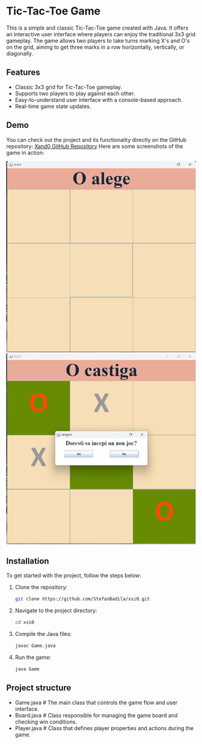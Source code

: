 # Tic-Tac-Toe Game

This is a simple and classic Tic-Tac-Toe game created with Java. It offers an interactive user interface where players can enjoy the traditional 3x3 grid gameplay. The game allows two players to take turns marking X's and O's on the grid, aiming to get three marks in a row horizontally, vertically, or diagonally.

## Features

- Classic 3x3 grid for Tic-Tac-Toe gameplay.
- Supports two players to play against each other.
- Easy-to-understand user interface with a console-based approach.
- Real-time game state updates.

## Demo

You can check out the project and its functionality directly on the GitHub repository: [Xand0 GitHub Repository](https://github.com/StefanBadila/xsi0)
Here are some screenshots of the game in action:

![Game Screenshot 1](https://raw.githubusercontent.com/StefanBadila/xsi0/master/screenshots/2.png)
![Game Screenshot 2](https://raw.githubusercontent.com/StefanBadila/xsi0/master/screenshots/1.png)

## Installation

To get started with the project, follow the steps below:

1. Clone the repository:
   ```sh
   git clone https://github.com/StefanBadila/xsi0.git
2. Navigate to the project directory:
    ```sh
    cd xsi0
3. Compile the Java files:
    ```sh
   javac Game.java
4. Run the game:
   ```sh
   java Game
## Project structure

- Game.java           # The main class that controls the game flow and user interface.
- Board.java          # Class responsible for managing the game board and checking win conditions.
- Player.java         # Class that defines player properties and actions during the game.


